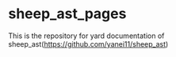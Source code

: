# sheep_ast_pages

This is the repository for yard documentation of sheep_ast(https://github.com/yanei11/sheep_ast)
